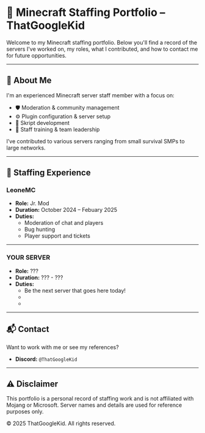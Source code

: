 # 🧾 Minecraft Staffing Portfolio – ThatGoogleKid

Welcome to my Minecraft staffing portfolio. Below you'll find a record of the servers I've worked on, my roles, what I contributed, and how to contact me for future opportunities.

---

## 👋 About Me

I'm an experienced Minecraft server staff member with a focus on:
- 🛡️ Moderation & community management
- ⚙️ Plugin configuration & server setup
- 📜 Skript development
- 👥 Staff training & team leadership

I’ve contributed to various servers ranging from small survival SMPs to large networks.

---

## 🧩 Staffing Experience

### LeoneMC
- **Role:** Jr. Mod
- **Duration:** October 2024 – Febuary 2025 
- **Duties:**
  - Moderation of chat and players
  - Bug hunting
  - Player support and tickets

---

### YOUR SERVER
- **Role:** ???
- **Duration:** ??? - ???
- **Duties:**
  - Be the next server that goes here today!
  - 
  - 

---

## 📬 Contact

Want to work with me or see my references?

- **Discord:** `@ThatGoogleKid`

---

## ⚠️ Disclaimer

This portfolio is a personal record of staffing work and is not affiliated with Mojang or Microsoft. Server names and details are used for reference purposes only.

© 2025 ThatGoogleKid. All rights reserved.